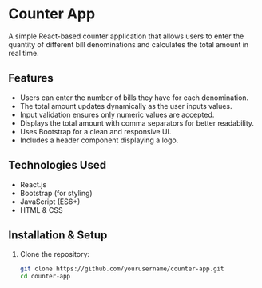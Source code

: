 # Counter App

A simple React-based counter application that allows users to enter the quantity of different bill denominations and calculates the total amount in real time.

## Features
- Users can enter the number of bills they have for each denomination.
- The total amount updates dynamically as the user inputs values.
- Input validation ensures only numeric values are accepted.
- Displays the total amount with comma separators for better readability.
- Uses Bootstrap for a clean and responsive UI.
- Includes a header component displaying a logo.

## Technologies Used
- React.js
- Bootstrap (for styling)
- JavaScript (ES6+)
- HTML & CSS

## Installation & Setup
1. Clone the repository:
   ```sh
   git clone https://github.com/yourusername/counter-app.git
   cd counter-app
